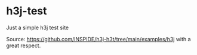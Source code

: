 # h3j-test
Just a simple h3j test site

Source: https://github.com/INSPIDE/h3j-h3t/tree/main/examples/h3j with a great respect. 
